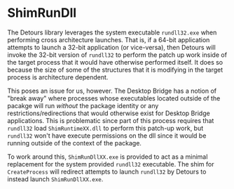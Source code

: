 # ShimRunDll
The Detours library leverages the system executable `rundll32.exe` when performing cross architecture launches. That is, if a 64-bit application attempts to launch a 32-bit application (or vice-versa), then Detours will invoke the 32-bit version of `rundll32` to perform the patch up work inside of the target process that it would have otherwise performed itself. It does so because the size of some of the structures that it is modifying in the target process is architecture dependent.

This poses an issue for us, however. The Desktop Bridge has a notion of "break away" where processes whose executables located outside of the pacakge will run _without_ the package identity or any restrictions/redirections that would otherwise exist for Desktop Bridge applications. This is problematic since part of this process requires that `rundll32` load `ShimRuntimeXX.dll` to perform this patch-up work, but `rundll32` won't have execute permissions on the dll since it would be running outside of the context of the package.

To work around this, `ShimRunDllXX.exe` is provided to act as a minimal replacement for the system provided `rundll32` executable. The shim for `CreateProcess` will redirect attempts to launch `rundll32` by Detours to instead launch `ShimRunDllXX.exe`.
